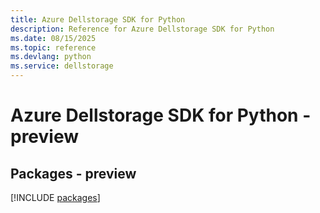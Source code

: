 ```yaml
---
title: Azure Dellstorage SDK for Python
description: Reference for Azure Dellstorage SDK for Python
ms.date: 08/15/2025
ms.topic: reference
ms.devlang: python
ms.service: dellstorage
---
```

# Azure Dellstorage SDK for Python - preview
## Packages - preview
[!INCLUDE [packages](dellstorage-index.md)]